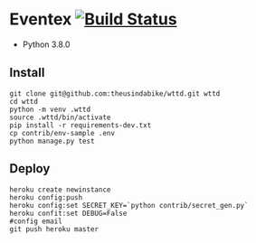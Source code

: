 # Eventex [![Build Status](https://travis-ci.org/theusindabike/wttd.svg?branch=master)](https://travis-ci.org/theusindabike/wttd)
- Python 3.8.0

## Install
```console
git clone git@github.com:theusindabike/wttd.git wttd
cd wttd
python -m venv .wttd
source .wttd/bin/activate
pip install -r requirements-dev.txt
cp contrib/env-sample .env
python manage.py test 
```

## Deploy

```console
heroku create newinstance
heroku config:push
heroku config:set SECRET_KEY=`python contrib/secret_gen.py`
heroku confit:set DEBUG=False
#config email
git push heroku master
```
